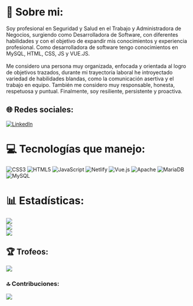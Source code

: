 # 💫 Sobre mi:
Soy profesional en Seguridad y Salud en el Trabajo y Administradora de Negocios, surgiendo como Desarrolladora de Software, con diferentes habilidades y con el objetivo de expandir mis conocimientos y experiencia profesional. Como desarrolladora de software tengo conocimientos en MySQL, HTML, CSS, JS y VUE.JS.<br><br>Me considero una persona muy organizada, enfocada y orientada al logro de objetivos trazados, durante mi trayectoria laboral he introyectado variedad de habilidades blandas, como la comunicación asertiva y el trabajo en equipo. También me considero muy responsable, honesta, respetuosa y puntual. Finalmente, soy resiliente, persistente y proactiva.


## 🌐 Redes sociales:
[![LinkedIn](https://img.shields.io/badge/LinkedIn-%230077B5.svg?logo=linkedin&logoColor=white)](https://www.linkedin.com/in/natali-s%C3%A1nchez-pareja-45521a342/)


# 💻 Tecnologías que manejo:
![CSS3](https://img.shields.io/badge/css3-%231572B6.svg?style=for-the-badge&logo=css3&logoColor=white) ![HTML5](https://img.shields.io/badge/html5-%23E34F26.svg?style=for-the-badge&logo=html5&logoColor=white) ![JavaScript](https://img.shields.io/badge/javascript-%23323330.svg?style=for-the-badge&logo=javascript&logoColor=%23F7DF1E) ![Netlify](https://img.shields.io/badge/netlify-%23000000.svg?style=for-the-badge&logo=netlify&logoColor=#00C7B7) ![Vue.js](https://img.shields.io/badge/vue.js-%2335495e.svg?style=for-the-badge&logo=vuedotjs&logoColor=%234FC08D) ![Apache](https://img.shields.io/badge/apache-%23D42029.svg?style=for-the-badge&logo=apache&logoColor=white) ![MariaDB](https://img.shields.io/badge/MariaDB-003545?style=for-the-badge&logo=mariadb&logoColor=white) ![MySQL](https://img.shields.io/badge/mysql-4479A1.svg?style=for-the-badge&logo=mysql&logoColor=white)
# 📊 Estadísticas:
![](https://github-readme-stats.vercel.app/api?username=NataliPareja&theme=dark&hide_border=false&include_all_commits=false&count_private=false)<br/>
![](https://github-readme-streak-stats.herokuapp.com/?user=NataliPareja&theme=dark&hide_border=false)<br/>
![](https://github-readme-stats.vercel.app/api/top-langs/?username=NataliPareja&theme=dark&hide_border=false&include_all_commits=false&count_private=false&layout=compact)

## 🏆 Trofeos:
![](https://github-profile-trophy.vercel.app/?username=NataliPareja&theme=radical&no-frame=false&no-bg=true&margin-w=4)

### 🔝 Contribuciones:
![](https://github-contributor-stats.vercel.app/api?username=NataliPareja&limit=5&theme=dark&combine_all_yearly_contributions=true)

<!-- Proudly created with GPRM ( https://gprm.itsvg.in ) -->
